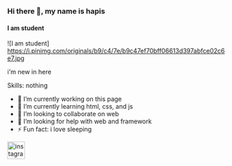 ### Hi there 👋, my name is hapis
#### I am student
![I am student] https://i.pinimg.com/originals/b9/c4/7e/b9c47ef70bff06613d397abfce02c6e7.jpg

i'm new in here 

Skills: nothing

- 🔭 I’m currently working on this page 
- 🌱 I’m currently learning html, css, and js 
- 👯 I’m looking to collaborate on web 
- 🤔 I’m looking for help with web and framework 
- ⚡ Fun fact: i love sleeping 


[<img src='https://cdn.jsdelivr.net/npm/simple-icons@3.0.1/icons/instagram.svg' alt='instagram' height='40'>](https://www.instagram.com/hafizhrt/)  


